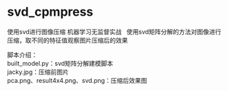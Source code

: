 # svd_cpmpress
使用svd进行图像压缩
机器学习无监督实战  
使用svd矩阵分解的方法对图像进行压缩，取不同的特征值观察图片压缩后的效果  

脚本介绍：  
built_model.py：svd矩阵分解建模脚本  
jacky.jpg：压缩前图片  
pca.png、result4x4.png、svd.png：压缩后效果图  

